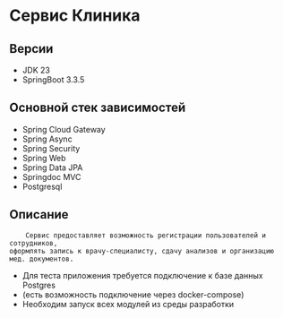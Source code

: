 # Сервис Клиника

##  Версии
* JDK 23
* SpringBoot 3.3.5

## Основной стек зависимостей
* Spring Cloud Gateway
* Spring Async
* Spring Security
* Spring Web
* Spring Data JPA
* Springdoc MVC
* Postgresql

## Описание
        Сервис предоставляет возможность регистрации пользователей и сотрудников,
    оформлять запись к врачу-специалисту, сдачу анализов и организацию мед. документов.

* Для теста приложения требуется подключение к базе данных Postgres 
* (есть возможность подключение через docker-compose)
* Необходим запуск всех модулей из среды разработки
